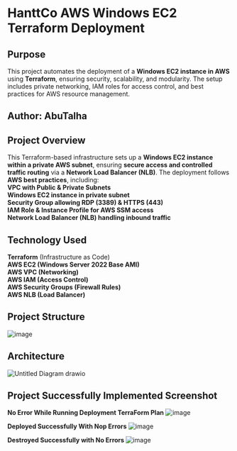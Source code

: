 # HanttCo AWS Windows EC2 Terraform Deployment

## Purpose  
This project automates the deployment of a **Windows EC2 instance in AWS** using **Terraform**, ensuring security, scalability, and modularity. The setup includes private networking, IAM roles for access control, and best practices for AWS resource management.

## Author: AbuTalha  

## Project Overview  
This Terraform-based infrastructure sets up a **Windows EC2 instance within a private AWS subnet**, ensuring **secure access and controlled traffic routing** via a **Network Load Balancer (NLB)**. The deployment follows **AWS best practices**, including:  
**VPC with Public & Private Subnets**  
**Windows EC2 instance in private subnet**  
**Security Group allowing RDP (3389) & HTTPS (443)**  
**IAM Role & Instance Profile for AWS SSM access**  
**Network Load Balancer (NLB) handling inbound traffic**  

## Technology Used
**Terraform** (Infrastructure as Code)  
**AWS EC2 (Windows Server 2022 Base AMI)**  
**AWS VPC (Networking)**  
**AWS IAM (Access Control)**  
**AWS Security Groups (Firewall Rules)**  
**AWS NLB (Load Balancer)**  

## Project Structure
![image](https://github.com/user-attachments/assets/1ce3308f-d458-4827-b1c3-a0f1bf8f4e62)

## Architecture
![Untitled Diagram drawio](https://github.com/user-attachments/assets/d51e160c-3264-4c2a-8cc8-223a195a1a21)

## Project Successfully Implemented Screenshot
**No Error While Running Deployment TerraForm Plan**
![image](https://github.com/user-attachments/assets/06807034-34eb-4a4f-9e72-73b9be1589d8)

**Deployed Successfully With Nop Errors**
![image](https://github.com/user-attachments/assets/26050173-8338-47a9-9fdb-cfe4c41d7592)

**Destroyed Successfully with No Errors**
![image](https://github.com/user-attachments/assets/f29c4f7e-0f52-4e69-a610-ca02d8d5c174)



